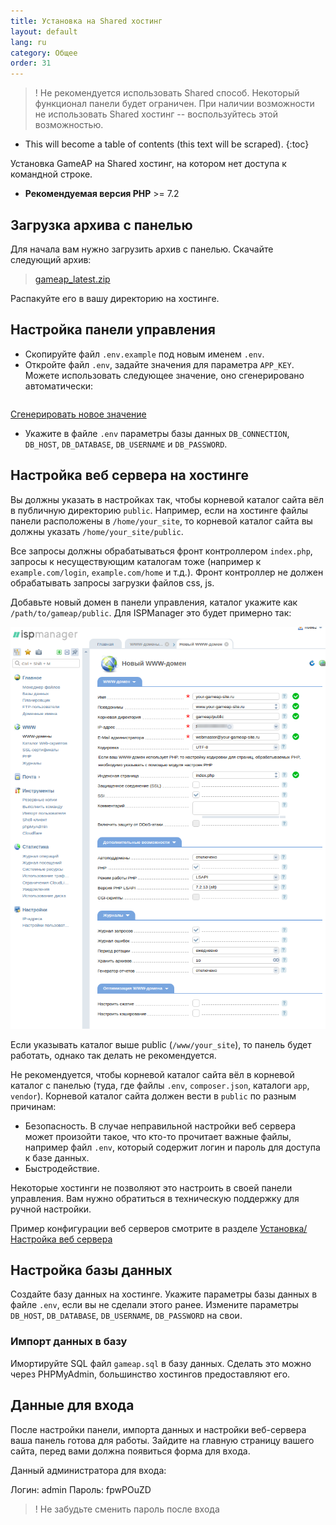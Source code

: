 ```yaml
---
title: Установка на Shared хостинг
layout: default
lang: ru
category: Общее
order: 31
---
```


>! Не рекомендуется использовать Shared способ. Некоторый функционал панели будет ограничен. При наличии возможности не использовать Shared хостинг -- воспользуйтесь этой возможностью.

* This will become a table of contents (this text will be scraped).
{:toc}

Установка GameAP на Shared хостинг, на котором нет доступа к командной строке.

* **Рекомендуемая версия PHP** >= 7.2

## Загрузка архива с панелью

Для начала вам нужно загрузить архив с панелью.
Скачайте следующий архив:
> [gameap_latest.zip](http://www.gameap.ru/gameap_latest.zip)

Распакуйте его в вашу директорию на хостинге.

## Настройка панели управления

* Скопируйте файл `.env.example` под новым именем `.env`. 
* Откройте файл `.env`, задайте значения для параметра `APP_KEY`. Можете использовать следующее значение, оно сгенерировано
автоматически: 
<pre id="app-key"></pre>

<a href="#" onclick="generateAndPrintKey(); return false;">Сгенерировать новое значение</a>

<script>
function randomKey(length) {
   var result           = '';
   var characters       = 'ABCDEFGHIJKLMNOPQRSTUVWXYZabcdefghijklmnopqrstuvwxyz0123456789\\/!@#$%^&*()_-+=';
   var charactersLength = characters.length;
   for ( var i = 0; i < length; i++ ) {
      result += characters.charAt(Math.floor(Math.random() * charactersLength));
   }
   return result;
}

function generateAndPrintKey() {
    document.getElementById('app-key').innerHTML = "base64:" + btoa(randomKey(32));
}

generateAndPrintKey();

</script>

* Укажите в файле `.env` параметры базы данных `DB_CONNECTION`, `DB_HOST`, `DB_DATABASE`, `DB_USERNAME` и `DB_PASSWORD`.

## Настройка веб сервера на хостинге

Вы должны указать в настройках так, чтобы корневой каталог сайта вёл в публичную директорию `public`. Например, если на хостинге файлы панели расположены в `/home/your_site`, то корневой каталог сайта вы должны указать `/home/your_site/public`.

Все запросы должны обрабатываться фронт контроллером `index.php`, запросы к несуществующим каталогам тоже (например к `example.com/login`, `example.com/home` и т.д.). Фронт контроллер не должен обрабатывать запросы загрузки файлов css, js.

Добавьте новый домен в панели управления, каталог укажите как `/path/to/gameap/public`. Для ISPManager это будет примерно так:

![](/images/install/ispmanager_add_domain.png)

Если указывать каталог выше public (`/www/your_site`), то панель будет работать, однако так делать не рекомендуется.

Не рекомендуется, чтобы корневой каталог сайта вёл в корневой каталог с панелью (туда, где файлы `.env`, `composer.json`, каталоги `app`, `vendor`). Корневой каталог сайта должен вести в `public` по разным причинам:

* Безопасность. В случае неправильной настройки веб сервера может произойти такое, что кто-то прочитает важные файлы, например файл `.env`, который содержит логин и пароль для доступа к базе данных.
* Быстродействие.

Некоторые хостинги не позволяют это настроить в своей панели управления. Вам нужно обратиться в техническую поддержку для ручной настройки.

Пример конфигурации веб серверов смотрите в разделе [Установка/Настройка веб сервера](/ru/install.html#настройка-веб-сервера)

## Настройка базы данных

Создайте базу данных на хостинге. Укажите параметры базы данных в файле `.env`, если вы не сделали этого ранее. Измените
параметры `DB_HOST`, `DB_DATABASE`, `DB_USERNAME`, `DB_PASSWORD` на свои.

### Импорт данных в базу

Имортируйте SQL файл `gameap.sql` в базу данных. Сделать это можно через PHPMyAdmin, большинство хостингов предоставляют его.

## Данные для входа

После настройки панели, импорта данных и настройки веб-сервера ваша панель готова для работы. Зайдите на главную страницу вашего сайта, перед вами должна появиться форма для входа.

Данный администратора для входа:

Логин: admin
Пароль: fpwPOuZD

> ! Не забудьте сменить пароль после входа